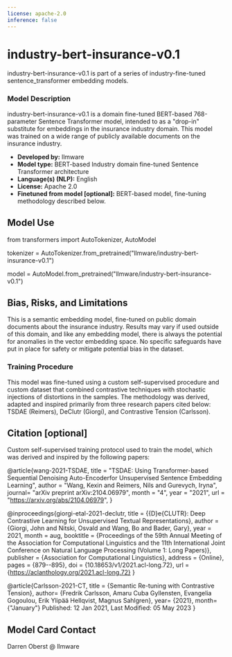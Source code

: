 ```yaml
---
license: apache-2.0  
inference: false  
---
```

# industry-bert-insurance-v0.1

<!-- Provide a quick summary of what the model is/does. -->

industry-bert-insurance-v0.1 is part of a series of industry-fine-tuned sentence_transformer embedding models.   

### Model Description

<!-- Provide a longer summary of what this model is. -->

industry-bert-insurance-v0.1 is a domain fine-tuned BERT-based 768-parameter Sentence Transformer model, intended to as a "drop-in" 
substitute for embeddings in the insurance industry domain.   This model was trained on a wide range of publicly available documents on the insurance industry.

- **Developed by:** llmware
- **Model type:** BERT-based Industry domain fine-tuned Sentence Transformer architecture
- **Language(s) (NLP):** English
- **License:** Apache 2.0
- **Finetuned from model [optional]:** BERT-based model, fine-tuning methodology described below.

## Model Use

from transformers import AutoTokenizer, AutoModel  

tokenizer = AutoTokenizer.from_pretrained("llmware/industry-bert-insurance-v0.1")  

model = AutoModel.from_pretrained("llmware/industry-bert-insurance-v0.1")  



## Bias, Risks, and Limitations

This is a semantic embedding model, fine-tuned on public domain documents about the insurance industry.   Results may vary if used outside of this
domain, and like any embedding model, there is always the potential for anomalies in the vector embedding space.   No specific safeguards have
put in place for safety or mitigate potential bias in the dataset.

### Training Procedure 

<!-- This relates heavily to the Technical Specifications. Content here should link to that section when it is relevant to the training procedure. -->

This model was fine-tuned using a custom self-supervised procedure and custom dataset that combined contrastive techniques 
with stochastic injections of distortions in the samples.  The methodology was derived, adapted and inspired primarily from 
three research papers cited below:  TSDAE (Reimers), DeClutr (Giorgi), and Contrastive Tension (Carlsson).


## Citation [optional]

Custom self-supervised training protocol used to train the model, which was derived and inspired by the following papers:

@article{wang-2021-TSDAE,
    title = "TSDAE: Using Transformer-based Sequential Denoising Auto-Encoderfor Unsupervised Sentence Embedding Learning",
    author = "Wang, Kexin and Reimers, Nils and  Gurevych, Iryna", 
    journal= "arXiv preprint arXiv:2104.06979",
    month = "4",
    year = "2021",
    url = "https://arxiv.org/abs/2104.06979",
}

@inproceedings{giorgi-etal-2021-declutr,
    title        = {{D}e{CLUTR}: Deep Contrastive Learning for Unsupervised Textual Representations},
    author       = {Giorgi, John  and Nitski, Osvald  and Wang, Bo  and Bader, Gary},
    year         = 2021,
    month        = aug,
    booktitle    = {Proceedings of the 59th Annual Meeting of the Association for Computational Linguistics and the 11th International Joint Conference on Natural Language Processing (Volume 1: Long Papers)},
    publisher    = {Association for Computational Linguistics},
    address      = {Online},
    pages        = {879--895},
    doi          = {10.18653/v1/2021.acl-long.72},
    url          = {https://aclanthology.org/2021.acl-long.72}
}

@article{Carlsson-2021-CT,
      title =  {Semantic Re-tuning with Contrastive Tension},
      author=  {Fredrik Carlsson, Amaru Cuba Gyllensten, Evangelia Gogoulou, Erik Ylipää Hellqvist, Magnus Sahlgren},
        year=  {2021},
        month= {"January"}
    Published: 12 Jan 2021, Last Modified: 05 May 2023
}

<!-- If there is a paper or blog post introducing the model, the APA and Bibtex information for that should go in this section. -->


## Model Card Contact

Darren Oberst @ llmware


